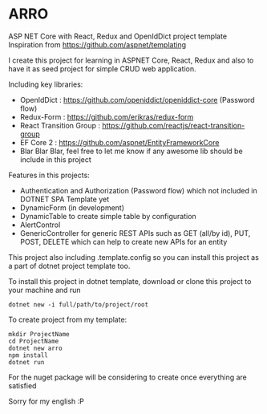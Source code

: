 # ARRO

ASP NET Core with React, Redux and OpenIdDict project template
Inspiration from <https://github.com/aspnet/templating>

I create this project for learning in ASPNET Core, React, Redux and also to have it as seed project for simple CRUD web application.

Including key libraries:

- OpenIdDict : <https://github.com/openiddict/openiddict-core> (Password flow)
- Redux-Form : <https://github.com/erikras/redux-form>
- React Transition Group : <https://github.com/reactjs/react-transition-group>
- EF Core 2 : <https://github.com/aspnet/EntityFrameworkCore>
- Blar Blar Blar, feel free to let me know if any awesome lib should be include in this project

Features in this projects:

- Authentication and Authorization (Password flow) which not included in DOTNET SPA Template yet
- DynamicForm (in development)
- DynamicTable to create simple table by configuration
- AlertControl
- GenericController for generic REST APIs such as GET (all/by id), PUT, POST, DELETE which can help to create new APIs for an entity

This project also including .template.config so you can install this project as a part of dotnet project template too.

To install this project in dotnet template, download or clone this project to your machine and run

```batch
dotnet new -i full/path/to/project/root
```

To create project from my template:

```batch
mkdir ProjectName
cd ProjectName
dotnet new arro
npm install
dotnet run
```

For the nuget package will be considering to create once everything are satisfied

Sorry for my english :P